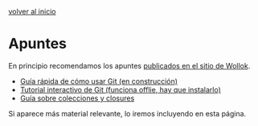 [volver al inicio](./index.md)  

# Apuntes

En principio recomendamos los apuntes [publicados en el sitio de Wollok](http://www.wollok.org/documentacion/apuntes/).

* [Guía rápida de cómo usar Git (en construcción)](https://github.com/obj1-unahur-2018s2/docs/wiki/Guia-r%C3%A1pida-de-GIT)
* [Tutorial interactivo de Git (funciona offlie, hay que instalarlo)](https://github.com/jlord/git-it-electron)
* [Guía sobre colecciones y closures](https://objetos1wollokunq.gitlab.io/material/guia-colecciones-basicas.pdf)

Si aparece más material relevante, lo iremos incluyendo en esta página.
